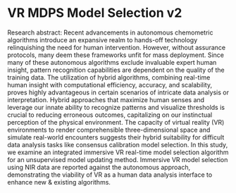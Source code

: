 # VR MDPS Model Selection v2
Research abstract: Recent advancements in autonomous chemometric algorithms introduce an expansive realm to hands-off technology relinquishing the need for human intervention. However, without assurance protocols, many deem these frameworks unfit for mass deployment. Since many of these autonomous algorithms exclude invaluable expert human insight, pattern recognition capabilities are dependent on the quality of the training data. The utilization of hybrid algorithms, combining real-time human insight with computational efficiency, accuracy, and scalability, proves highly advantageous in certain scenarios of intricate data analysis or interpretation. Hybrid approaches that maximize human senses and leverage our innate ability to recognize patterns and visualize thresholds is crucial to reducing erroneous outcomes, capitalizing on our instinctual perception of the physical environment. The capacity of virtual reality (VR) environments to render comprehensible three-dimensional space and simulate real-world encounters suggests their hybrid suitability for difficult data analysis tasks like consensus calibration model selection. In this study, we examine an integrated immersive VR real-time model selection algorithm for an unsupervised model updating method. Immersive VR model selection using NIR data are reported against the autonomous approach, demonstrating the viability of VR as a human data analysis interface to enhance new & existing algorithms.
